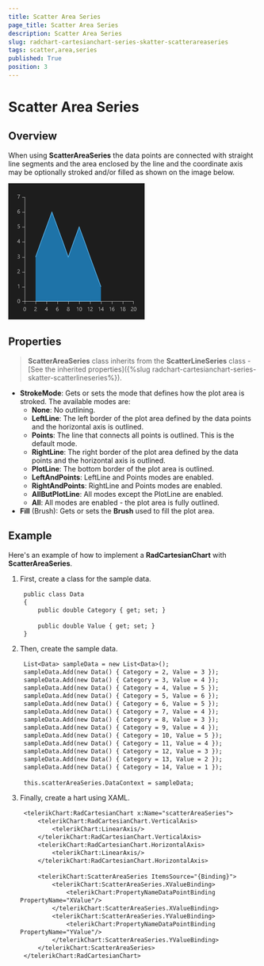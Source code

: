 ```yaml
---
title: Scatter Area Series
page_title: Scatter Area Series
description: Scatter Area Series
slug: radchart-cartesianchart-series-skatter-scatterareaseries
tags: scatter,area,series
published: True
position: 3
---
```


# Scatter Area Series

## Overview

When using **ScatterAreaSeries** the data points are connected with straight line segments and the area enclosed by the line and the coordinate axis may be optionally stroked and/or filled as shown on the image below.

![Scatter Area Series](images/ScatterAreaSeries.png)

## Properties

>**ScatterAreaSeries** class inherits from the **ScatterLineSeries** class -
[See the inherited properties]({%slug radchart-cartesianchart-series-skatter-scatterlineseries%}).

* **StrokeMode**: Gets or sets the mode that defines how the plot area is stroked. The available modes are:
	* **None**: No outlining.
	* **LeftLine**: The left border of the plot area defined by the data points and the horizontal axis is outlined.
	* **Points**: The line that connects all points is outlined. This is the default mode.
	* **RightLine**: The right border of the plot area defined by the data points and the horizontal axis is outlined.
	* **PlotLine**: The bottom border of the plot area is outlined.
	* **LeftAndPoints**: LeftLine and Points modes are enabled.
	* **RightAndPoints**: RightLine and Points modes are enabled.
	* **AllButPlotLine**: All modes except the PlotLine are enabled.
	* **All**: All modes are enabled - the plot area is fully outlined.
* **Fill** (Brush): Gets or sets the **Brush** used to fill the plot area.

## Example

Here's an example of how to implement a **RadCartesianChart** with **ScatterAreaSeries**.

1. First, create a class for the sample data.

		public class Data
		{
			public double Category { get; set; }
		
			public double Value { get; set; }
		}

2. Then, create the sample data.
	
		List<Data> sampleData = new List<Data>();
		sampleData.Add(new Data() { Category = 2, Value = 3 });
		sampleData.Add(new Data() { Category = 3, Value = 4 });
		sampleData.Add(new Data() { Category = 4, Value = 5 });
		sampleData.Add(new Data() { Category = 5, Value = 6 });
		sampleData.Add(new Data() { Category = 6, Value = 5 });
		sampleData.Add(new Data() { Category = 7, Value = 4 });
		sampleData.Add(new Data() { Category = 8, Value = 3 });
		sampleData.Add(new Data() { Category = 9, Value = 4 });
		sampleData.Add(new Data() { Category = 10, Value = 5 });
		sampleData.Add(new Data() { Category = 11, Value = 4 });
		sampleData.Add(new Data() { Category = 12, Value = 3 });
		sampleData.Add(new Data() { Category = 13, Value = 2 });
		sampleData.Add(new Data() { Category = 14, Value = 1 });
		
		this.scatterAreaSeries.DataContext = sampleData;
	
3. Finally, create a hart using XAML.

		<telerikChart:RadCartesianChart x:Name="scatterAreaSeries">
		    <telerikChart:RadCartesianChart.VerticalAxis>
		        <telerikChart:LinearAxis/>
		    </telerikChart:RadCartesianChart.VerticalAxis>
		    <telerikChart:RadCartesianChart.HorizontalAxis>
		        <telerikChart:LinearAxis/>
		    </telerikChart:RadCartesianChart.HorizontalAxis>
		
		    <telerikChart:ScatterAreaSeries ItemsSource="{Binding}">
		        <telerikChart:ScatterAreaSeries.XValueBinding>
		            <telerikChart:PropertyNameDataPointBinding PropertyName="XValue"/>
		        </telerikChart:ScatterAreaSeries.XValueBinding>
		        <telerikChart:ScatterAreaSeries.YValueBinding>
		            <telerikChart:PropertyNameDataPointBinding PropertyName="YValue"/>
		        </telerikChart:ScatterAreaSeries.YValueBinding>
		    </telerikChart:ScatterAreaSeries>
		</telerikChart:RadCartesianChart>